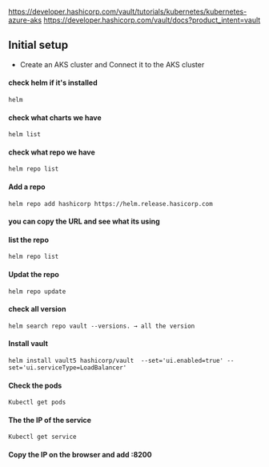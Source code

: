 https://developer.hashicorp.com/vault/tutorials/kubernetes/kubernetes-azure-aks
https://developer.hashicorp.com/vault/docs?product_intent=vault
## Initial setup 

- Create an AKS cluster and Connect it to the AKS cluster 


#### check helm if it's installed 
```
helm                                                  
```
#### check what charts we have 
```
helm list                                           
```
#### check what repo we have 
```
helm repo list                                     
```
#### Add a repo    
```                                      
helm repo add hashicorp https://helm.release.hasicorp.com
```
#### you can copy the URL and see what its using 

#### list the repo
```
helm repo list                                    
```
#### Updat the repo
```
helm repo update                             
```
#### check all version 
```
helm search repo vault --versions. → all the version  
```
#### Install vault
```
helm install vault5 hashicorp/vault  --set='ui.enabled=true' --set='ui.serviceType=LoadBalancer'
```
#### Check the pods
```
Kubectl get pods
```
#### The the IP of the service
```
Kubectl get service 
```
#### Copy the IP on the browser and add :8200
``` 

